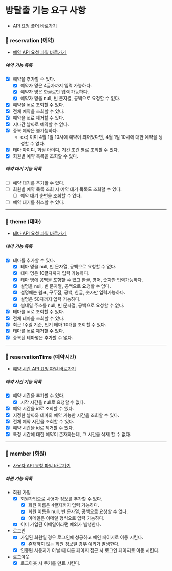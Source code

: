 # 방탈출 기능 요구 사항

- [API 요청 폴더 바로가기](api-test)

### 📌 reservation (예약)

- [예약 API 요청 파일 바로가기](api-test/reservation-api.http)

##### 예약 기능 목록

- [x] 예약을 추가할 수 있다.
    - [x] 예약자 명은 4글자까지 입력 가능하다.
    - [x] 예약자 명은 한글로만 입력 가능하다.
    - [x] 예약자 명을 null, 빈 문자열, 공백으로 요청할 수 없다.
- [x] 예약을 id로 조회할 수 있다.
- [x] 전체 예약을 조회할 수 있다.
- [x] 예약을 id로 제거할 수 있다.
- [x] 지나간 날짜로 예약할 수 없다.
- [x] 중복 예약은 불가능하다.
    - ex:) 이미 4월 1일 10시에 예약이 되어있다면, 4월 1일 10시에 대한 예약을 생성할 수 없다.
- [x] 테마 아이디, 회원 아이디, 기간 조건 별로 조회할 수 있다.
- [x] 회원별 예약 목록을 조회할 수 있다.

##### 예약 대기 기능 목록

- [ ] 예약 대기를 추가할 수 있다.
- [ ] 회원별 예약 목록 조회 시 예약 대기 목록도 조회할 수 있다.
    - [ ] 예약 대기 순번을 조회할 수 있다.
- [ ] 예약 대기를 취소할 수 있다.

---

### 📌 theme (테마)

- [테마 API 요청 파일 바로가기](api-test/theme-api.http) <br>

##### 테마 기능 목록

- [x] 테마를 추가할 수 있다.
    - [x] 테마 명을 null, 빈 문자열, 공백으로 요청할 수 없다.
    - [x] 테마 명은 10글자까지 입력 가능하다.
    - [x] 테마 명에 공백을 포함할 수 있고 한글, 영어, 숫자만 입력가능하다.
    - [x] 설명을 null, 빈 문자열, 공백으로 요청할 수 없다.
    - [x] 설명에는 쉼표, 구두점, 공백, 한글, 숫자만 입력가능하다.
    - [x] 설명은 50자까지 입력 가능하다.
    - [x] 썸네일 주소를 null, 빈 문자열, 공백으로 요청할 수 없다.
- [x] 테마를 id로 조회할 수 있다.
- [x] 전체 테마을 조회할 수 있다.
- [x] 최근 1주일 기준, 인기 테마 10개를 조회할 수 있다.
- [x] 테마를 id로 제거할 수 있다.
- [x] 중복된 테마명은 추가할 수 없다.

---

### 📌 reservationTime (예약시간)

- [예약 시간 API 요청 파일 바로가기](api-test/reservationtime-api.http) <br>

##### 예약 시간 기능 목록

- [x] 예약 시간을 추가할 수 있다.
    - [x] 시작 시간을 null로 요청할 수 없다.
- [x] 예약 시간을 id로 조회할 수 있다.
- [x] 지정한 날짜와 테마의 예약 가능한 시간을 조회할 수 있다.
- [x] 전체 예약 시간을 조회할 수 있다.
- [x] 예약 시간을 id로 제거할 수 있다.
- [x] 특정 시간에 대한 예약이 존재하는데, 그 시간을 삭제 할 수 없다.

---

### 📌 member (회원)

- [사용자 API 요청 파일 바로가기](api-test/member-api.http) <br>

##### 회원 기능 목록

- 회원 가입
    - [x] 회원가입으로 사용자 정보를 추가할 수 있다.
        - [x] 회원 이름은 4글자까지 입력 가능하다.
        - [x] 회원 이름을 null, 빈 문자열, 공백으로 요청할 수 없다.
        - [x] 이메일은 이메일 형식으로 입력 가능하다.
    - [x] 이미 가입된 이메일이라면 예외가 발생한다.

- 로그인
    - [x] 가입된 회원일 경우 로그인에 성공하고 메인 페이지로 이동 시킨다.
        - [x] 존재하지 않는 회원 정보일 경우 예외가 발생한다.
    - [x] 인증된 사용자가 아닐 때 다른 페이지 접근 시 로그인 페이지로 이동 시킨다.

- 로그아웃
    - [x] 로그아웃 시 쿠키를 만료 시킨다.
